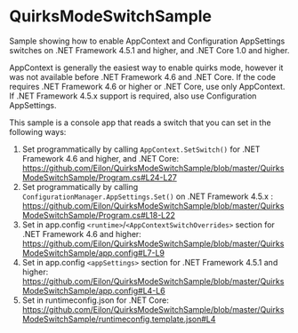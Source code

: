 # QuirksModeSwitchSample
Sample showing how to enable AppContext and Configuration AppSettings switches on .NET Framework 4.5.1 and higher, and .NET Core 1.0 and higher.

AppContext is generally the easiest way to enable quirks mode, however it was not available before .NET Framework 4.6 and .NET Core. If the code requires .NET Framework 4.6 or higher or .NET Core, use only AppContext. If .NET Framework 4.5.x support is required, also use Configuration AppSettings.

This sample is a console app that reads a switch that you can set in the following ways:

1. Set programmatically by calling `AppContext.SetSwitch()` for .NET Framework 4.6 and higher, and .NET Core: https://github.com/Eilon/QuirksModeSwitchSample/blob/master/QuirksModeSwitchSample/Program.cs#L24-L27
2. Set programmatically by calling `ConfigurationManager.AppSettings.Set()` on .NET Framework 4.5.x : https://github.com/Eilon/QuirksModeSwitchSample/blob/master/QuirksModeSwitchSample/Program.cs#L18-L22
3. Set in app.config `<runtime>`/`<AppContextSwitchOverrides>` section for .NET Framework 4.6 and higher: https://github.com/Eilon/QuirksModeSwitchSample/blob/master/QuirksModeSwitchSample/app.config#L7-L9
4. Set in app.config `<appSettings>` section for .NET Framework 4.5.1 and higher: https://github.com/Eilon/QuirksModeSwitchSample/blob/master/QuirksModeSwitchSample/app.config#L4-L6
5. Set in runtimeconfig.json for .NET Core: https://github.com/Eilon/QuirksModeSwitchSample/blob/master/QuirksModeSwitchSample/runtimeconfig.template.json#L4
